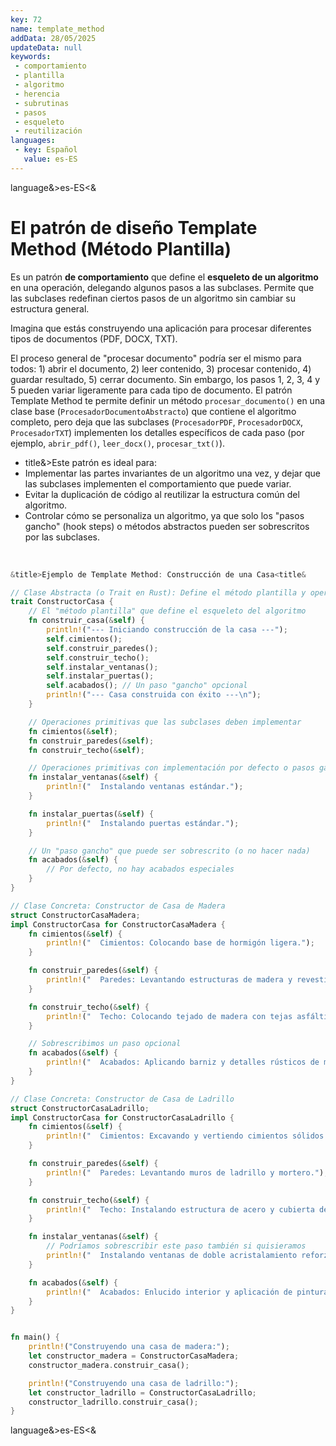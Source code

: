 ```yaml
---
key: 72
name: template_method
addData: 28/05/2025
updateData: null
keywords: 
 - comportamiento
 - plantilla
 - algoritmo
 - herencia
 - subrutinas
 - pasos
 - esqueleto
 - reutilización
languages:
 - key: Español
   value: es-ES
---
```

language&>es-ES<&
# El patrón de diseño **Template Method** (Método Plantilla)
Es un patrón **de comportamiento** que define el **esqueleto de un algoritmo** en una operación, delegando algunos pasos a las subclases. Permite que las subclases redefinan ciertos pasos de un algoritmo sin cambiar su estructura general.

Imagina que estás construyendo una aplicación para procesar diferentes tipos de documentos (PDF, DOCX, TXT). 

El proceso general de "procesar documento" podría ser el mismo para todos: 1) abrir el documento, 2) leer contenido, 3) procesar contenido, 4) guardar resultado, 5) cerrar documento. Sin embargo, los pasos 1, 2, 3, 4 y 5 pueden variar ligeramente para cada tipo de documento. El patrón Template Method te permite definir un método `procesar_documento()` en una clase base (`ProcesadorDocumentoAbstracto`) que contiene el algoritmo completo, pero deja que las subclases (`ProcesadorPDF`, `ProcesadorDOCX`, `ProcesadorTXT`) implementen los detalles específicos de cada paso (por ejemplo, `abrir_pdf()`, `leer_docx()`, `procesar_txt()`).

 - title&>Este patrón es ideal para:
 - Implementar las partes invariantes de un algoritmo una vez, y dejar que las subclases implementen el comportamiento que puede variar.
 - Evitar la duplicación de código al reutilizar la estructura común del algoritmo.
 - Controlar cómo se personaliza un algoritmo, ya que solo los "pasos gancho" (hook steps) o métodos abstractos pueden ser sobrescritos por las subclases.

<br />

```rust
&title>Ejemplo de Template Method: Construcción de una Casa<title&

// Clase Abstracta (o Trait en Rust): Define el método plantilla y operaciones primitivas
trait ConstructorCasa {
    // El "método plantilla" que define el esqueleto del algoritmo
    fn construir_casa(&self) {
        println!("--- Iniciando construcción de la casa ---");
        self.cimientos();
        self.construir_paredes();
        self.construir_techo();
        self.instalar_ventanas();
        self.instalar_puertas();
        self.acabados(); // Un paso "gancho" opcional
        println!("--- Casa construida con éxito ---\n");
    }

    // Operaciones primitivas que las subclases deben implementar
    fn cimientos(&self);
    fn construir_paredes(&self);
    fn construir_techo(&self);

    // Operaciones primitivas con implementación por defecto o pasos gancho
    fn instalar_ventanas(&self) {
        println!("  Instalando ventanas estándar.");
    }

    fn instalar_puertas(&self) {
        println!("  Instalando puertas estándar.");
    }

    // Un "paso gancho" que puede ser sobrescrito (o no hacer nada)
    fn acabados(&self) {
        // Por defecto, no hay acabados especiales
    }
}

// Clase Concreta: Constructor de Casa de Madera
struct ConstructorCasaMadera;
impl ConstructorCasa for ConstructorCasaMadera {
    fn cimientos(&self) {
        println!("  Cimientos: Colocando base de hormigón ligera.");
    }

    fn construir_paredes(&self) {
        println!("  Paredes: Levantando estructuras de madera y revestimiento.");
    }

    fn construir_techo(&self) {
        println!("  Techo: Colocando tejado de madera con tejas asfálticas.");
    }

    // Sobrescribimos un paso opcional
    fn acabados(&self) {
        println!("  Acabados: Aplicando barniz y detalles rústicos de madera.");
    }
}

// Clase Concreta: Constructor de Casa de Ladrillo
struct ConstructorCasaLadrillo;
impl ConstructorCasa for ConstructorCasaLadrillo {
    fn cimientos(&self) {
        println!("  Cimientos: Excavando y vertiendo cimientos sólidos de hormigón.");
    }

    fn construir_paredes(&self) {
        println!("  Paredes: Levantando muros de ladrillo y mortero.");
    }

    fn construir_techo(&self) {
        println!("  Techo: Instalando estructura de acero y cubierta de tejas de cerámica.");
    }

    fn instalar_ventanas(&self) {
        // Podríamos sobrescribir este paso también si quisieramos
        println!("  Instalando ventanas de doble acristalamiento reforzado.");
    }

    fn acabados(&self) {
        println!("  Acabados: Enlucido interior y aplicación de pintura exterior texturizada.");
    }
}


fn main() {
    println!("Construyendo una casa de madera:");
    let constructor_madera = ConstructorCasaMadera;
    constructor_madera.construir_casa();

    println!("Construyendo una casa de ladrillo:");
    let constructor_ladrillo = ConstructorCasaLadrillo;
    constructor_ladrillo.construir_casa();
}
```

language&>es-ES<&